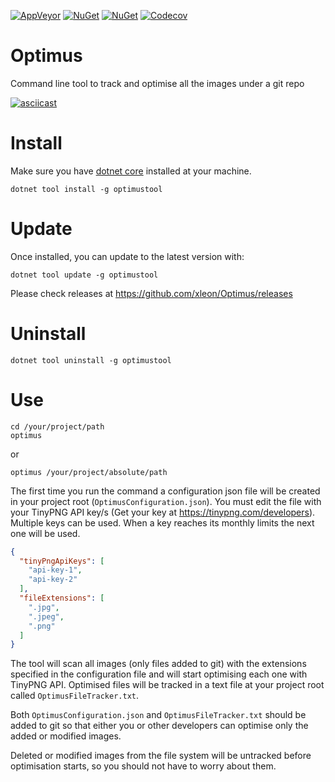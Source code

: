 [![AppVeyor](https://img.shields.io/appveyor/ci/xleon/optimus?style=for-the-badge)](https://ci.appveyor.com/project/xleon/optimus) 
[![NuGet](https://img.shields.io/nuget/v/optimustool?style=for-the-badge)](https://www.nuget.org/packages/optimustool/) 
[![NuGet](https://img.shields.io/nuget/dt/optimustool?style=for-the-badge)](https://www.nuget.org/packages/optimustool/)
[![Codecov](https://img.shields.io/codecov/c/github/xleon/Optimus?style=for-the-badge)](https://codecov.io/gh/xleon/Optimus/)

# Optimus
Command line tool to track and optimise all the images under a git repo

[![asciicast](https://asciinema.org/a/k72W630sFXs48erUqCKRL2sXW.svg)](https://asciinema.org/a/k72W630sFXs48erUqCKRL2sXW?size=medium&speed=1.5)

# Install

Make sure you have [dotnet core](https://dotnet.microsoft.com/download) installed at your machine.

```console
dotnet tool install -g optimustool
```

# Update

Once installed, you can update to the latest version with:

```console
dotnet tool update -g optimustool
```

Please check releases at https://github.com/xleon/Optimus/releases

# Uninstall

```console
dotnet tool uninstall -g optimustool
```

# Use

```console
cd /your/project/path
optimus
```

or

```console
optimus /your/project/absolute/path
```


The first time you run the command a configuration json file will be created in your project root (`OptimusConfiguration.json`). You must edit the file with your TinyPNG API key/s (Get your key at https://tinypng.com/developers). 
Multiple keys can be used. When a key reaches its monthly limits the next one will be used.  

```json
{
  "tinyPngApiKeys": [
    "api-key-1",
    "api-key-2"
  ],
  "fileExtensions": [
    ".jpg",
    ".jpeg",
    ".png"
  ]
}
```

The tool will scan all images (only files added to git) with the extensions specified in the configuration file and will start optimising each one with TinyPNG API.
Optimised files will be tracked in a text file at your project root called `OptimusFileTracker.txt`.

Both `OptimusConfiguration.json` and `OptimusFileTracker.txt` should be added to git so that either you or other developers can optimise only the added or modified images.

Deleted or modified images from the file system will be untracked before optimisation starts, so you should not have to worry about them. 
